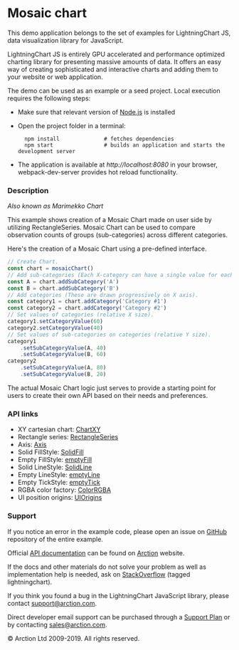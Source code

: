 # Mosaic chart

This demo application belongs to the set of examples for LightningChart JS, data visualization library for JavaScript.

LightningChart JS is entirely GPU accelerated and performance optimized charting library for presenting massive amounts of data. It offers an easy way of creating sophisticated and interactive charts and adding them to your website or web application.

The demo can be used as an example or a seed project. Local execution requires the following steps:

- Make sure that relevant version of [Node.js](https://nodejs.org/en/download/) is installed
- Open the project folder in a terminal:

        npm install              # fetches dependencies
        npm start                # builds an application and starts the development server

- The application is available at *http://localhost:8080* in your browser, webpack-dev-server provides hot reload functionality.

### Description 

*Also known as Marimekko Chart*

This example shows creation of a Mosaic Chart made on user side by utilizing RectangleSeries. Mosaic Chart can be used to compare observation counts of groups (sub-categories) across different categories.

Here's the creation of a Mosaic Chart using a pre-defined interface.

```javascript
// Create Chart.
const chart = mosaicChart()
// Add sub-categories (Each X-category can have a single value for each sub-category).
const A = chart.addSubCategory('A')
const B = chart.addSubCategory('B')
// Add categories (These are drawn progressively on X axis).
const category1 = chart.addCategory('Category #1')
const category2 = chart.addCategory('Category #2')
// Set values of categories (relative X size).
category1.setCategoryValue(60)
category2.setCategoryValue(40)
// Set values of sub-categories on categories (relative Y size).
category1
    .setSubCategoryValue(A, 40)
    .setSubCategoryValue(B, 60)
category2
    .setSubCategoryValue(A, 80)
    .setSubCategoryValue(B, 20)
```

The actual Mosaic Chart logic just serves to provide a starting point for users to create their own API based on their needs and preferences.

### API links

* XY cartesian chart: [ChartXY][]
* Rectangle series: [RectangleSeries][]
* Axis: [Axis][]
* Solid FillStyle: [SolidFill][]
* Empty FillStyle: [emptyFill][]
* Solid LineStyle: [SolidLine][]
* Empty LineStyle: [emptyLine][]
* Empty TickStyle: [emptyTick][]
* RGBA color factory: [ColorRGBA][]
* UI position origins: [UIOrigins][]


### Support

If you notice an error in the example code, please open an issue on [GitHub][0] repository of the entire example.

Official [API documentation][1] can be found on [Arction][2] website.

If the docs and other materials do not solve your problem as well as implementation help is needed, ask on [StackOverflow][3] (tagged lightningchart).

If you think you found a bug in the LightningChart JavaScript library, please contact support@arction.com.

Direct developer email support can be purchased through a [Support Plan][4] or by contacting sales@arction.com.

© Arction Ltd 2009-2019. All rights reserved.

[0]: https://github.com/Arction/
[1]: https://www.arction.com/lightningchart-js-api-documentation/
[2]: https://www.arction.com
[3]: https://stackoverflow.com/questions/tagged/lightningchart
[4]: https://www.arction.com/support-services/

[Axis]: https://www.arction.com/lightningchart-js-api-documentation/v1.1.0/classes/axis.html
[ChartXY]: https://www.arction.com/lightningchart-js-api-documentation/v1.1.0/classes/chartxy.html
[ColorRGBA]: https://www.arction.com/lightningchart-js-api-documentation/v1.1.0/globals.html#colorrgba
[emptyFill]: https://www.arction.com/lightningchart-js-api-documentation/v1.1.0/globals.html#emptyfill
[emptyLine]: https://www.arction.com/lightningchart-js-api-documentation/v1.1.0/globals.html#emptyline
[emptyTick]: https://www.arction.com/lightningchart-js-api-documentation/v1.1.0/globals.html#emptytick
[RectangleSeries]: https://www.arction.com/lightningchart-js-api-documentation/v1.1.0/classes/rectangleseries.html
[SolidFill]: https://www.arction.com/lightningchart-js-api-documentation/v1.1.0/classes/solidfill.html
[SolidLine]: https://www.arction.com/lightningchart-js-api-documentation/v1.1.0/classes/solidline.html
[UIOrigins]: https://www.arction.com/lightningchart-js-api-documentation/v1.1.0/globals.html#uiorigins